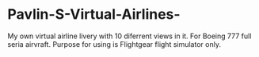# Pavlin-S-Virtual-Airlines-
My own virtual airline livery with 10 diferrent views in it. For Boeing 777 full seria airvraft. Purpose for using is Flightgear flight simulator only.
